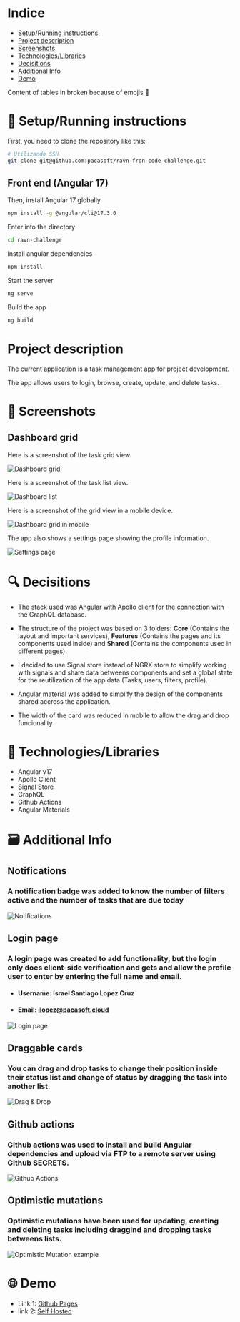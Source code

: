 # Indice

- [Setup/Running instructions](#setuprunning-instructions)
- [Project description](#project-description)
- [Screenshots](#screenshots)
- [Technologies/Libraries](#technologieslibraries)
- [Decisitions](#decisitions)
- [Additional Info](#additional-info)
- [Demo](#demo)

Content of tables in broken because of emojis :triangular_flag_on_post:

# :rocket: Setup/Running instructions

First, you need to clone the repository like this:

```bash
# Utilizando SSH
git clone git@github.com:pacasoft/ravn-fron-code-challenge.git
```

## Front end (Angular 17)

Then, install Angular 17 globally

```bash
npm install -g @angular/cli@17.3.0
```

Enter into the directory

```bash
cd ravn-challenge
```

Install angular dependencies

```bash
npm install
```

Start the server

```bash
ng serve
```

Build the app

```bash
ng build
```

# Project description

The current application is a task management app for project development.

The app allows users to login, browse, create, update, and delete tasks.

# :camera_flash: Screenshots

## Dashboard grid

Here is a screenshot of the task grid view.

![Dashboard grid](screenshots/dashboard_grid.png)

Here is a screenshot of the task list view.

![Dashboard list](screenshots/dashboard_list.png)

Here is a screenshot of the grid view in a mobile device.

![Dashboard grid in mobile](screenshots/dashboard_mobile.png)

The app also shows a settings page showing the profile information.

![Settings page](screenshots/settings.png)

# :mag: Decisitions

- The stack used was Angular with Apollo client for the connection with the GraphQL database.

- The structure of the project was based on 3 folders: **Core** (Contains the layout and important services), **Features** (Contains the pages and its components used inside) and **Shared** (Contains the components used in different pages).

- I decided to use Signal store instead of NGRX store to simplify working with signals and share data betweens components and set a global state for the reutilization of the app data (Tasks, users, filters, profile).

- Angular material was added to simplify the design of the components shared accross the application.

- The width of the card was reduced in mobile to allow the drag and drop funcionality

# :bricks: Technologies/Libraries

- Angular v17
- Apollo Client
- Signal Store
- GraphQL
- Github Actions
- Angular Materials

# :card_file_box: Additional Info

## Notifications

### A notification badge was added to know the number of filters active and the number of tasks that are due today

![Notifications](screenshots/notifications.png)

## Login page

### A login page was created to add functionality, but the login only does client-side verification and gets and allow the profile user to enter by entering the **full name** and **email**.

- #### Username: Israel Santiago Lopez Cruz
- #### Email: ilopez@pacasoft.cloud

![Login page](screenshots/login.png)

## Draggable cards

### You can drag and drop tasks to change their position inside their status list and change of status by dragging the task into another list.

![Drag & Drop](screenshots/drag_drop.png)

## Github actions

### Github actions was used to install and build Angular dependencies and upload via FTP to a remote server using Github SECRETS.

![Github Actions](screenshots/git_actions.png)

## Optimistic mutations

### Optimistic mutations have been used for updating, creating and deleting tasks including draggind and dropping tasks betweens lists.

![Optimistic Mutation example](screenshots/optim_mutation.png)

# :globe_with_meridians: Demo

- Link 1: [Github Pages](https://pacasoft.github.io/ravn-fron-code-challenge/ravn-challenge/browser/)
- link 2: [Self Hosted](https://ravn-challenge.pacasoft.cloud)
